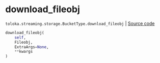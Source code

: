 # download_fileobj
`toloka.streaming.storage.BucketType.download_fileobj` | [Source code](https://github.com/Toloka/toloka-kit/blob/v1.1.2/src/streaming/storage.py#L152)

```python
download_fileobj(
    self,
    Fileobj,
    ExtraArgs=None,
    **kwargs
)
```

